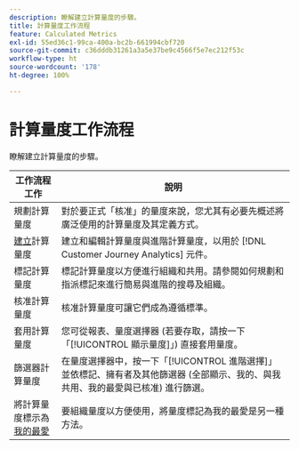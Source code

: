 ```yaml
---
description: 瞭解建立計算量度的步驟。
title: 計算量度工作流程
feature: Calculated Metrics
exl-id: 55ed36c1-99ca-400a-bc2b-661994cbf720
source-git-commit: c36dddb31261a3a5e37be9c4566f5e7ec212f53c
workflow-type: ht
source-wordcount: '178'
ht-degree: 100%

---
```


# 計算量度工作流程

瞭解建立計算量度的步驟。

| 工作流程工作 | 說明 |
| --- | --- |
| 規劃計算量度 | 對於要正式「核准」的量度來說，您尤其有必要先概述將廣泛使用的計算量度及其定義方式。 |
| [建立](/help/components/calc-metrics/cm-workflow/cm-build-metrics.md)計算量度 | 建立和編輯計算量度與進階計算量度，以用於 [!DNL Customer Journey Analytics] 元件。 |
| [](cm-tagging.md)標記計算量度 | 標記計算量度以方便進行組織和共用。請參閱如何規劃和指派標記來進行簡易與進階的搜尋及組織。 |
| [](cm-approving.md)核准計算量度 | 核准計算量度可讓它們成為遵循標準。 |
| 套用計算量度 | 您可從報表、量度選擇器 (若要存取，請按一下「[!UICONTROL 顯示量度]」) 直接套用量度。 |
| 篩選器計算量度 | 在量度選擇器中，按一下「[!UICONTROL 進階選擇]」並依標記、擁有者及其他篩選器 (全部顯示、我的、與我共用、我的最愛與已核准) 進行篩選。 |
| 將計算量度標示為[我的最愛](cm-finding.md) | 要組織量度以方便使用，將量度標記為我的最愛是另一種方法。 |
